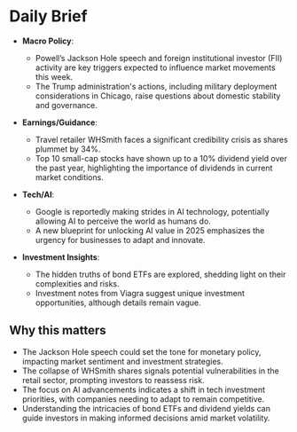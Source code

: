 # Daily Brief
- **Macro Policy**: 
  - Powell’s Jackson Hole speech and foreign institutional investor (FII) activity are key triggers expected to influence market movements this week.
  - The Trump administration's actions, including military deployment considerations in Chicago, raise questions about domestic stability and governance.

- **Earnings/Guidance**: 
  - Travel retailer WHSmith faces a significant credibility crisis as shares plummet by 34%.
  - Top 10 small-cap stocks have shown up to a 10% dividend yield over the past year, highlighting the importance of dividends in current market conditions.

- **Tech/AI**: 
  - Google is reportedly making strides in AI technology, potentially allowing AI to perceive the world as humans do.
  - A new blueprint for unlocking AI value in 2025 emphasizes the urgency for businesses to adapt and innovate.

- **Investment Insights**: 
  - The hidden truths of bond ETFs are explored, shedding light on their complexities and risks.
  - Investment notes from Viagra suggest unique investment opportunities, although details remain vague.

## Why this matters
- The Jackson Hole speech could set the tone for monetary policy, impacting market sentiment and investment strategies.
- The collapse of WHSmith shares signals potential vulnerabilities in the retail sector, prompting investors to reassess risk.
- The focus on AI advancements indicates a shift in tech investment priorities, with companies needing to adapt to remain competitive.
- Understanding the intricacies of bond ETFs and dividend yields can guide investors in making informed decisions amid market volatility.